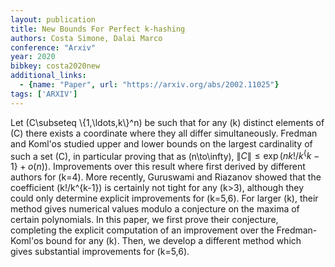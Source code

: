 ```yaml
---
layout: publication
title: New Bounds For Perfect k-hashing
authors: Costa Simone, Dalai Marco
conference: "Arxiv"
year: 2020
bibkey: costa2020new
additional_links:
  - {name: "Paper", url: "https://arxiv.org/abs/2002.11025"}
tags: ['ARXIV']
---
```

Let \(C\subseteq \\{1,\ldots,k\\}^n\) be such that for any \(k\) distinct elements of \(C\) there exists a coordinate where they all differ simultaneously. Fredman and Koml\'os studied upper and lower bounds on the largest cardinality of such a set \(C\), in particular proving that as \(n\to\infty\), $\|C\|\leq \exp(n k!/k^\{k-1\}+o(n))$. Improvements over this result where first derived by different authors for \(k=4\). More recently, Guruswami and Riazanov showed that the coefficient \(k!/k^\{k-1\}\) is certainly not tight for any \(k>3\), although they could only determine explicit improvements for \(k=5,6\). For larger \(k\), their method gives numerical values modulo a conjecture on the maxima of certain polynomials. In this paper, we first prove their conjecture, completing the explicit computation of an improvement over the Fredman-Koml\'os bound for any \(k\). Then, we develop a different method which gives substantial improvements for \(k=5,6\).

